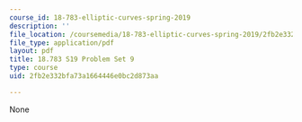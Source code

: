 ```yaml
---
course_id: 18-783-elliptic-curves-spring-2019
description: ''
file_location: /coursemedia/18-783-elliptic-curves-spring-2019/2fb2e332bfa73a1664446e0bc2d873aa_MIT18_783S19_pset9.pdf
file_type: application/pdf
layout: pdf
title: 18.783 S19 Problem Set 9
type: course
uid: 2fb2e332bfa73a1664446e0bc2d873aa

---
```

None